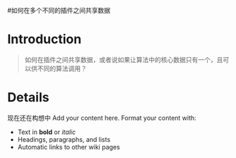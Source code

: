 #如何在多个不同的插件之间共享数据

# Introduction #

> 如何在插件之间共享数据，或者说如果让算法中的核心数据只有一个，且可以供不同的算法调用？


# Details #

现在还在构想中
Add your content here.  Format your content with:
  * Text in **bold** or _italic_
  * Headings, paragraphs, and lists
  * Automatic links to other wiki pages